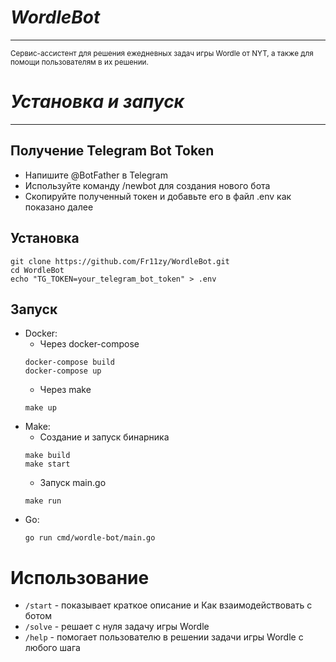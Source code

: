 # ***WordleBot***
***
<small>Сервис-ассистент для решения ежедневных задач игры Wordlе от NYT, а также для помощи пользователям в их решении.</small>

# *Установка и запуск*
***
## Получение Telegram Bot Token
- Напишите @BotFather в Telegram
- Используйте команду /newbot для создания нового бота
- Скопируйте полученный токен и добавьте его в файл .env как показано далее
## Установка
```
git clone https://github.com/Fr11zy/WordleBot.git
cd WordleBot
echo "TG_TOKEN=your_telegram_bot_token" > .env
```
## Запуск
- Docker: 
  - Через docker-compose
  ```
  docker-compose build
  docker-compose up
  ```
  - Через make
  ```
  make up
  ```
- Make:
  - Создание и запуск бинарника
  ```
  make build
  make start
  ```
  - Запуск main.go
  ```
  make run
  ```
- Go:
  ```
  go run cmd/wordle-bot/main.go
  ```

# Использование
 - `/start` - показывает краткое описание и Как взаимодействовать с ботом
 - `/solve` - решает с нуля задачу игры Wordle
 - `/help`  - помогает пользователю в решении задачи игры Wordle с любого шага